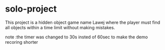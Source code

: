 # solo-project
This project is a hidden object game name Lawej  where the  player must find all objects within a time limit without making  mistakes.


note :the timer was changed to 30s insted of 60sec to make the demo recoring shorter
